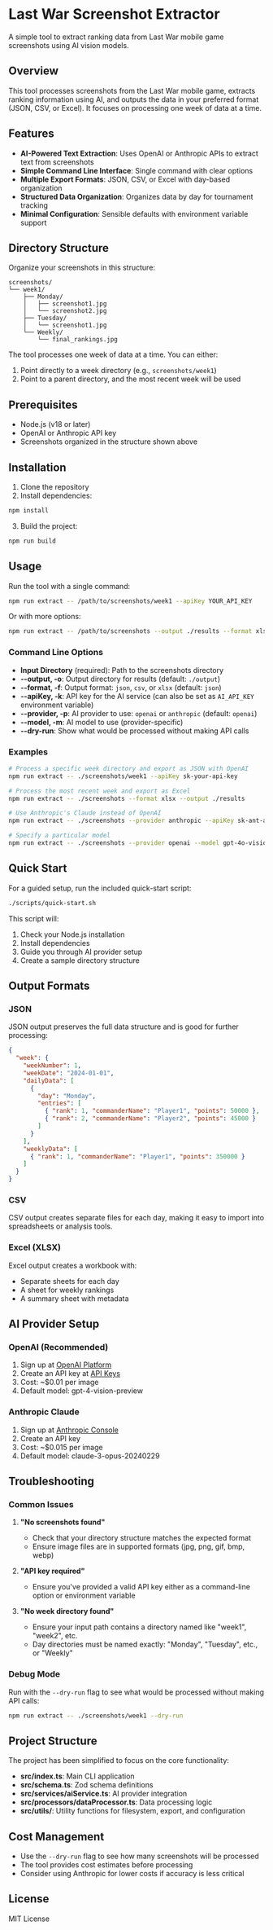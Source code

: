 # Last War Screenshot Extractor

A simple tool to extract ranking data from Last War mobile game screenshots using AI vision models.

## Overview

This tool processes screenshots from the Last War mobile game, extracts ranking information using AI, and outputs the data in your preferred format (JSON, CSV, or Excel). It focuses on processing one week of data at a time.

## Features

- **AI-Powered Text Extraction**: Uses OpenAI or Anthropic APIs to extract text from screenshots
- **Simple Command Line Interface**: Single command with clear options
- **Multiple Export Formats**: JSON, CSV, or Excel with day-based organization
- **Structured Data Organization**: Organizes data by day for tournament tracking
- **Minimal Configuration**: Sensible defaults with environment variable support

## Directory Structure

Organize your screenshots in this structure:

```
screenshots/
└── week1/
    ├── Monday/
    │   ├── screenshot1.jpg
    │   └── screenshot2.jpg
    ├── Tuesday/
    │   └── screenshot1.jpg
    └── Weekly/
        └── final_rankings.jpg
```

The tool processes one week of data at a time. You can either:
1. Point directly to a week directory (e.g., `screenshots/week1`)
2. Point to a parent directory, and the most recent week will be used

## Prerequisites

- Node.js (v18 or later)
- OpenAI or Anthropic API key
- Screenshots organized in the structure shown above

## Installation

1. Clone the repository
2. Install dependencies:

```bash
npm install
```

3. Build the project:

```bash
npm run build
```

## Usage

Run the tool with a single command:

```bash
npm run extract -- /path/to/screenshots/week1 --apiKey YOUR_API_KEY
```

Or with more options:

```bash
npm run extract -- /path/to/screenshots --output ./results --format xlsx --apiKey YOUR_API_KEY
```

### Command Line Options

- **Input Directory** (required): Path to the screenshots directory
- **--output, -o**: Output directory for results (default: `./output`)
- **--format, -f**: Output format: `json`, `csv`, or `xlsx` (default: `json`)
- **--apiKey, -k**: API key for the AI service (can also be set as `AI_API_KEY` environment variable)
- **--provider, -p**: AI provider to use: `openai` or `anthropic` (default: `openai`)
- **--model, -m**: AI model to use (provider-specific)
- **--dry-run**: Show what would be processed without making API calls

### Examples

```bash
# Process a specific week directory and export as JSON with OpenAI
npm run extract -- ./screenshots/week1 --apiKey sk-your-api-key

# Process the most recent week and export as Excel
npm run extract -- ./screenshots --format xlsx --output ./results

# Use Anthropic's Claude instead of OpenAI
npm run extract -- ./screenshots --provider anthropic --apiKey sk-ant-api-key

# Specify a particular model
npm run extract -- ./screenshots --provider openai --model gpt-4o-vision --apiKey sk-your-api-key
```

## Quick Start

For a guided setup, run the included quick-start script:

```bash
./scripts/quick-start.sh
```

This script will:
1. Check your Node.js installation
2. Install dependencies
3. Guide you through AI provider setup
4. Create a sample directory structure

## Output Formats

### JSON

JSON output preserves the full data structure and is good for further processing:

```json
{
  "week": {
    "weekNumber": 1,
    "weekDate": "2024-01-01",
    "dailyData": [
      {
        "day": "Monday",
        "entries": [
          { "rank": 1, "commanderName": "Player1", "points": 50000 },
          { "rank": 2, "commanderName": "Player2", "points": 45000 }
        ]
      }
    ],
    "weeklyData": [
      { "rank": 1, "commanderName": "Player1", "points": 350000 }
    ]
  }
}
```

### CSV

CSV output creates separate files for each day, making it easy to import into spreadsheets or analysis tools.

### Excel (XLSX)

Excel output creates a workbook with:
- Separate sheets for each day
- A sheet for weekly rankings
- A summary sheet with metadata

## AI Provider Setup

### OpenAI (Recommended)

1. Sign up at [OpenAI Platform](https://platform.openai.com)
2. Create an API key at [API Keys](https://platform.openai.com/api-keys)
3. Cost: ~$0.01 per image
4. Default model: gpt-4-vision-preview

### Anthropic Claude

1. Sign up at [Anthropic Console](https://console.anthropic.com)
2. Create an API key
3. Cost: ~$0.015 per image
4. Default model: claude-3-opus-20240229

## Troubleshooting

### Common Issues

1. **"No screenshots found"**
   - Check that your directory structure matches the expected format
   - Ensure image files are in supported formats (jpg, png, gif, bmp, webp)

2. **"API key required"**
   - Ensure you've provided a valid API key either as a command-line option or environment variable

3. **"No week directory found"**
   - Ensure your input path contains a directory named like "week1", "week2", etc.
   - Day directories must be named exactly: "Monday", "Tuesday", etc., or "Weekly"

### Debug Mode

Run with the `--dry-run` flag to see what would be processed without making API calls:

```bash
npm run extract -- ./screenshots/week1 --dry-run
```

## Project Structure

The project has been simplified to focus on the core functionality:

- **src/index.ts**: Main CLI application
- **src/schema.ts**: Zod schema definitions
- **src/services/aiService.ts**: AI provider integration
- **src/processors/dataProcessor.ts**: Data processing logic
- **src/utils/**: Utility functions for filesystem, export, and configuration

## Cost Management

- Use the `--dry-run` flag to see how many screenshots will be processed
- The tool provides cost estimates before processing
- Consider using Anthropic for lower costs if accuracy is less critical

## License

MIT License